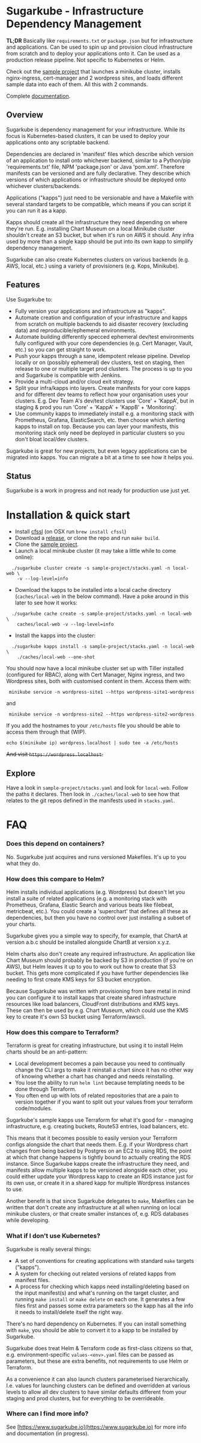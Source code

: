 # Sugarkube - Infrastructure Dependency Management

**TL;DR** Basically like `requirements.txt` or `package.json` but for 
infrastructure and applications. Can be used to spin up and provision cloud
infrastructure from scratch and to deploy your applications onto it. Can be
used as a production release pipeline. Not specific to Kubernetes or Helm.

Check out the [sample project](https://github.com/sugarkube/sample-project) that 
launches a minikube cluster, installs nginx-ingress, cert-manager and 2 wordpress 
sites, and loads different sample data into each of them. All this with 2 commands.

Complete [documentation](docs/markdown).

## Overview
Sugarkube is dependency management for your infrastructure. 
While its focus is Kubernetes-based clusters, it can be used to deploy your
applications onto any scriptable backend.

Dependencies are declared in 'manifest' files which describe which version of
an application to install onto whichever backend, similar to a Python/pip
'requirements.txt' file,  NPM 'package.json' or Java 'pom.xml'. Therefore 
manifests can be versioned and are fully declarative. They describe which 
versions of which applications or infrastructure should be deployed onto 
whichever clusters/backends.

Applications ("kapps") just need to be versionable and have a Makefile with 
several standard targets to be compatible, which means if you can script it 
you can run it as a kapp. 

Kapps should create all the infrastructure they need depending on where they're 
run. E.g. installing Chart Museum on a local Minikube cluster shouldn't create
an S3 bucket, but when it's run on AWS it should. Any infra used by more than
a single kapp should be put into its own kapp to simplify dependency management.

Sugarkube can also create Kubernetes clusters on various backends
(e.g. AWS, local, etc.) using a variety of provisioners (e.g. Kops, Minikube).

## Features
Use Sugarkube to:

  * Fully version your applications and infrastructure as "kapps".
  * Automate creation and configuration of your infrastructure and kapps from 
    scratch on multiple backends to aid disaster recovery (excluding data) and 
    reproducible/ephemeral environments.
  * Automate building differently specced ephemeral dev/test environments fully 
    configured with your core dependencies (e.g. Cert Manager, Vault, etc.) so 
    you can get straight to work.
  * Push your kapps through a sane, idempotent release pipeline. Develop locally or
    on (possibly ephemeral) dev clusters, test on staging, then release to one or 
    multiple target prod clusters. The process is up to you and Sugarkube is
    compatible with Jenkins.
  * Provide a multi-cloud and/or cloud exit strategy.
  * Split your infra/kapps into layers. Create manifests for your core kapps
    and for different dev teams to reflect how your organisation uses your 
    clusters. E.g. Dev Team A's dev/test clusters use 'Core' + 'KappA', but in 
    staging & prod you run 'Core' + 'KappA' + 'KappB' + 'Monitoring'.
  * Use community kapps to immediately install e.g. a monitoring stack with
    Prometheus, Grafana, ElasticSearch, etc. then choose which alerting 
    kapps to install on top. Because you can layer your manifests, this 
    monitoring stack only need be deployed in particular clusters so you don't 
    bloat local/dev clusters.

Sugarkube is great for new projects, but even legacy applications can be 
migrated into kapps. You can migrate a bit at a time to see how it helps you.

## Status
Sugarkube is a work in progress and not ready for production use just yet.

# Installation & quick start
* Install [cfssl](https://github.com/cloudflare/cfssl) (on OSX run `brew install cfssl`)
* Download a [release](https://github.com/sugarkube/sugarkube/releases), or clone the repo and run `make build`.
* Clone the [sample project](https://github.com/sugarkube/sample-project).
* Launch a local minikube cluster (it may take a little while to come online):
```
  ./sugarkube cluster create -s sample-project/stacks.yaml -n local-web \
    -v --log-level=info
```

* Download the kapps to be installed into a local cache directory (`caches/local-web` 
in the below command). Have a poke around in this later to see how it works:
```
  ./sugarkube cache create -s sample-project/stacks.yaml -n local-web \
    caches/local-web -v --log-level=info 
```

* Install the kapps into the cluster:
```
  ./sugarkube kapps install -s sample-project/stacks.yaml -n local-web \
    ./caches/local-web --one-shot 
```

You should now have a local minikube cluster set up with Tiller installed
(configured for RBAC), along with Cert Manager, Nginx ingress, and two 
Wordpress sites, both with customised content in them. Access them with:

```
 minikube service -n wordpress-site1 --https wordpress-site1-wordpress
```
and
```
 minikube service -n wordpress-site2 --https wordpress-site2-wordpress
```
 
If you add the hostnames to your `/etc/hosts` file you should be able to access 
them through that (WIP).
```
echo $(minikube ip) wordpress.localhost | sudo tee -a /etc/hosts
```
~~And visit `https://wordpress.localhost`.~~

## Explore
Have a look in `sample-project/stacks.yaml` and look for `local-web`. Follow the
paths it declares. Then look in `./caches/local-web` to see how that relates to the
git repos defined in the manifests used in `stacks.yaml`.

# FAQ
### Does this depend on containers?
No. Sugarkube just acquires and runs versioned Makefiles. It's up to you 
what they do. 

### How does this compare to Helm?
Helm installs individual applications (e.g. Wordpress) but doesn't let you 
install a suite of related applications (e.g. a monitoring stack with 
Prometheus, Grafana, Elastic Search and various beats like filebeat, 
metricbeat, etc.). You could create a 'superchart' that defines all these as
dependencies, but then you have no control over just installing a subset of 
your charts.

Sugarkube gives you a simple way to specify, for example, that ChartA at 
version a.b.c should be installed alongside ChartB at version x.y.z.

Helm charts also don't create any required infrastructure. An application
like Chart Museum should probably be backed by S3 in production (if you're on
AWS), but Helm leaves it up to you to work out how to create that S3 bucket.
This gets more complicated if you have further dependencies like needing to 
first create KMS keys for S3 bucket encryption.

Because Sugarkube was written with provisioning from bare metal in mind you 
can configure it to install kapps that create shared infrastructure resources 
like load balancers, CloudFront distributions and KMS keys. These can then be 
used by e.g. Chart Museum, which could use the KMS key to create it's own S3 
bucket using Terraform/awscli.  

### How does this compare to Terraform?
Terraform is great for creating infrastructure, but using it to install Helm
charts should be an anti-pattern: 

  * Local development becomes a pain because you need to continually change
    the CLI args to make it reinstall a chart since it has no other way of 
    knowing whether a chart has changed and needs reinstalling.
  * You lose the ability to run `helm lint` because templating needs to be 
    done through Terraform.
  * You often end up with lots of related repositories that are a pain to
    version together if you want to split out your values from your terraform
    code/modules.

Sugarkube's sample kapps use Terraform for what it's good for - managing 
infrastructure, e.g. creating buckets, Route53 entries, load balancers, etc.

This means that it becomes possible to easily version your Terraform configs 
alongside the chart that needs them. E.g. if your Wordpress chart changes from 
being backed by Postgres on an EC2 to using RDS, the point at which that change
happens is tightly bound to actually creating the RDS instance. Since Sugarkube
kapps create the infrastructure they need, and manifests allow multiple kapps
to be versioned alongside each other, you could either update your Wordpress
kapp to create an RDS instance just for its own use, or create it in a shared 
kapp for multiple Wordpress instances to use.

Another benefit is that since Sugarkube delegates to `make`, Makefiles can be 
written that don't create any infrastructure at all when running on local 
minikube clusters, or that create smaller instances of, e.g. RDS databases while
developing.

### What if I don't use Kubernetes?
Sugarkube is really several things:

  * A set of conventions for creating applications with standard `make` targets 
    ("kapps").
  * A system for checking out related versions of related kapps from manifest files.
  * A process for checking which kapps need installing/deleting based on the 
    input manifest(s) and what's running on the target cluster, and running 
    `make install` or `make delete` on each one. It generates a few files first 
    and passes some extra parameters so the kapp has all the info it needs to 
    install/delete itself the right way. 

There's no hard dependency on Kubernetes. If you can install something with 
`make`, you should be able to convert it to a kapp to be installed by Sugarkube.

Sugarkube does treat Helm & Terraform code as first-class citizens so that, e.g. 
environment-specific `values-<env>.yaml` files can be passed as parameters, but 
these are extra benefits, not requirements to use Helm or Terraform.

As a convenience it can also launch clusters parameterised hierarchically. I.e.
values for launching clusters can be defined and overridden at various levels
to allow all dev clusters to have similar defaults different from your staging 
and prod clusters, but for everything to be overrideable.

### Where can I find more info?
See [https://www.sugarkube.io](https://www.sugarkube.io) for more info and 
documentation (in progress). 

